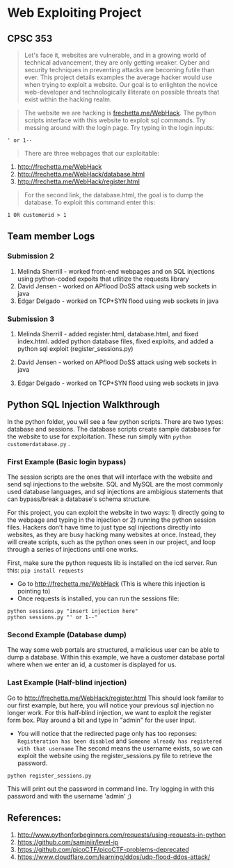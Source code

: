 # Web Exploiting Project
## CPSC 353

> Let's face it, websites are vulnerable, and in a growing world of technical advancement, they are only getting weaker. Cyber and security techniques in preventing attacks are becoming futile than ever. This project details examples the average hacker would use when trying to exploit a website. Our goal is to enlighten the novice web-developer and technologically illiterate on possible threats that exist within the hacking realm.

> The website we are hacking is [frechetta.me/WebHack](http://frechetta.me/WebHack). The python scripts interface with this website to exploit sql commands. Try messing around with the login page. Try typing in the login inputs:
``` 
' or 1--
```
> There are three webpages that our exploitable:
1. http://frechetta.me/WebHack
2. http://frechetta.me/WebHack/database.html
3. http://frechetta.me/WebHack/register.html

> For the second link, the database.html, the goal is to dump the database. 
To exploit this command enter this:
``` 
1 OR customerid > 1 
```

## Team member Logs
### Submission 2
1. Melinda Sherrill - worked front-end webpages and on SQL injections using python-coded expoits that utlitize the requests library
2. David Jensen - worked on APflood DoSS attack using web sockets in java
3. Edgar Delgado - worked on TCP+SYN flood using web sockets in java

### Submission 3
1. Melinda Sherrill - added register.html, database.html, and fixed index.html. added python database files, fixed exploits, and added a python sql exploit (register_sessions.py)

2. David Jensen - worked on APflood DoSS attack using web sockets in java
3. Edgar Delgado - worked on TCP+SYN flood using web sockets in java

## Python SQL Injection Walkthrough
In the python folder, you will see a few python scripts. There are two types: database and sessions. The database scripts create sample databases for the website to use for exploitation. These run simply witn ``` python customerdatabase.py ``` .

### First Example (Basic login bypass)
The session scripts are the ones that will interface with the website and send sql injections to the website. SQL and MySQL are the most commonly used database languages, and sql injections are ambigious statements that can bypass/break a database's schema structure. 

For this project, you can exploit the website in two ways: 1) directly going to the webpage and typing in the injection or 2) running the python session files. Hackers don't have time to just type sql injections directly into websites, as they are busy hacking many websites at once. Instead, they will create scripts, such as the python ones seen in our project, and loop through a series of injections until one works.

First, make sure the python requests lib is installed on the icd server.
Run this:
``` pip install requests ```
* Go to http://frechetta.me/WebHack (This is where this injection is pointing to)
* Once requests is installed, you can run the sessions file:
``` 
python sessions.py "insert injection here" 
python sessions.py "' or 1--"
```

### Second Example (Database dump)
The way some web portals are structured, a malicious user can be able to dump a database. Within this example, we have a customer database portal where when we enter an id, a customer is displayed for us.

### Last Example (Half-blind injection)
Go to http://frechetta.me/WebHack/register.html
This should look familar to our first example, but here, you will notice your previous sql injection no longer work. For this half-blind injection, we want to exploit the register form box. Play around a bit and type in "admin" for the user input.
* You will notice that the redirected page only has too reponses:
``` Registeration has been disabled ``` and 
``` Someone already has registered with that username ```
The second means the username exists, so we can exploit the website using the register_sessions.py file to retrieve the password.
```
python register_sessions.py
```
This will print out the password in command line. Try logging in with this password and with the username 'admin' ;)

## References:
1. http://www.pythonforbeginners.com/requests/using-requests-in-python
2. https://github.com/saminiir/level-ip
3. https://github.com/picoCTF/picoCTF-problems-deprecated
4. https://www.cloudflare.com/learning/ddos/udp-flood-ddos-attack/
